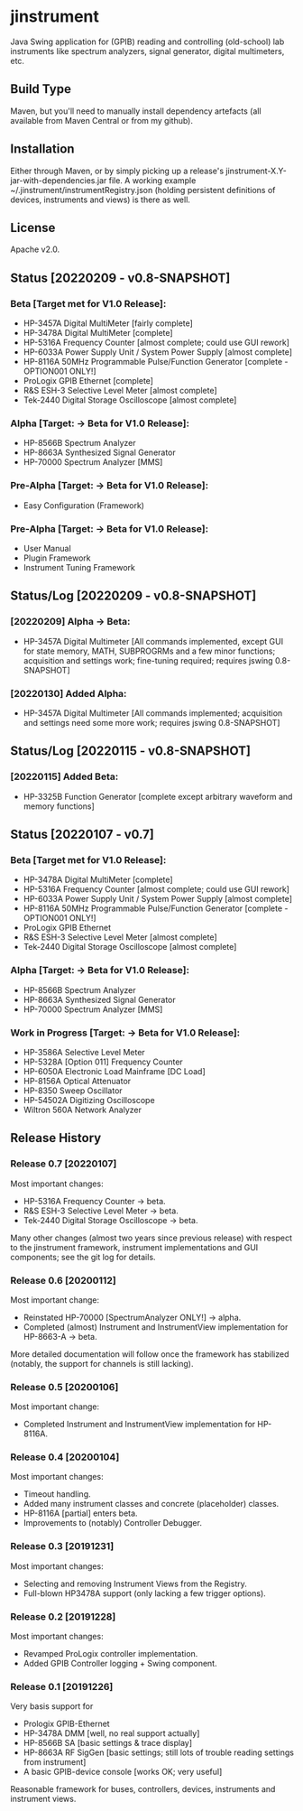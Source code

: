 # jinstrument
Java Swing application for (GPIB) reading and controlling (old-school) lab instruments
like spectrum analyzers, signal generator, digital multimeters, etc.

## Build Type
Maven, but you'll need to manually install dependency artefacts (all available from Maven Central or from my github).

## Installation
Either through Maven, or by simply picking up a release's jinstrument-X.Y-jar-with-dependencies.jar file.
A working example ~/.jinstrument/instrumentRegistry.json (holding persistent definitions of devices, instruments and views)
is there as well.

## License
Apache v2.0.

## Status [20220209 - v0.8-SNAPSHOT]

### Beta [Target met for V1.0 Release]:
- HP-3457A Digital MultiMeter [fairly complete]
- HP-3478A Digital MultiMeter [complete]
- HP-5316A Frequency Counter [almost complete; could use GUI rework]
- HP-6033A Power Supply Unit / System Power Supply [almost complete]
- HP-8116A 50MHz Programmable Pulse/Function Generator [complete - OPTION001 ONLY!]
- ProLogix GPIB Ethernet [complete]
- R&S ESH-3 Selective Level Meter [almost complete]
- Tek-2440 Digital Storage Oscilloscope [almost complete]

### Alpha [Target: -> Beta for V1.0 Release]:
- HP-8566B Spectrum Analyzer
- HP-8663A Synthesized Signal Generator
- HP-70000 Spectrum Analyzer [MMS]

### Pre-Alpha [Target: -> Beta for V1.0 Release]:
- Easy Configuration (Framework)

### Pre-Alpha [Target: -> Beta for V1.0 Release]:
- User Manual
- Plugin Framework
- Instrument Tuning Framework

## Status/Log [20220209 - v0.8-SNAPSHOT]

### [20220209] Alpha -> Beta:
- HP-3457A Digital Multimeter [All commands implemented, except GUI for state memory, MATH, SUBPROGRMs and a few minor functions;
                               acquisition and settings work; fine-tuning required; requires jswing 0.8-SNAPSHOT]

### [20220130] Added Alpha:
- HP-3457A Digital Multimeter [All commands implemented;
                               acquisition and settings need some more work; requires jswing 0.8-SNAPSHOT]

## Status/Log [20220115 - v0.8-SNAPSHOT]

### [20220115] Added Beta:
- HP-3325B Function Generator [complete except arbitrary waveform and memory functions]

## Status [20220107 - v0.7]

### Beta [Target met for V1.0 Release]:
- HP-3478A Digital MultiMeter [complete]
- HP-5316A Frequency Counter [almost complete; could use GUI rework]
- HP-6033A Power Supply Unit / System Power Supply [almost complete]
- HP-8116A 50MHz Programmable Pulse/Function Generator [complete - OPTION001 ONLY!]
- ProLogix GPIB Ethernet
- R&S ESH-3 Selective Level Meter [almost complete]
- Tek-2440 Digital Storage Oscilloscope [almost complete]

### Alpha [Target: -> Beta for V1.0 Release]:
- HP-8566B Spectrum Analyzer
- HP-8663A Synthesized Signal Generator
- HP-70000 Spectrum Analyzer [MMS]

### Work in Progress [Target: -> Beta for V1.0 Release]:
- HP-3586A Selective Level Meter
- HP-5328A [Option 011] Frequency Counter
- HP-6050A Electronic Load Mainframe [DC Load]
- HP-8156A Optical Attenuator
- HP-8350 Sweep Oscillator
- HP-54502A Digitizing Oscilloscope
- Wiltron 560A Network Analyzer

## Release History

### Release 0.7 [20220107]
Most important changes:
- HP-5316A Frequency Counter -> beta.
- R&S ESH-3 Selective Level Meter -> beta.
- Tek-2440 Digital Storage Oscilloscope -> beta.

Many other changes (almost two years since previous release)
with respect to the jinstrument framework, instrument implementations and GUI components;
see the git log for details.

### Release 0.6 [20200112]
Most important change:
- Reinstated HP-70000 [SpectrumAnalyzer ONLY!] -> alpha.
- Completed (almost) Instrument and InstrumentView implementation for HP-8663-A -> beta.

More detailed documentation will follow once the framework has stabilized (notably, the support for channels is still lacking).

### Release 0.5 [20200106]
Most important change:
- Completed Instrument and InstrumentView implementation for HP-8116A.

### Release 0.4 [20200104]
Most important changes:
- Timeout handling.
- Added many instrument classes and concrete (placeholder) classes.
- HP-8116A [partial] enters beta.
- Improvements to (notably) Controller Debugger.

### Release 0.3 [20191231]
Most important changes:
- Selecting and removing Instrument Views from the Registry.
- Full-blown HP3478A support (only lacking a few trigger options).

### Release 0.2 [20191228]
Most important changes:
- Revamped ProLogix controller implementation.
- Added GPIB Controller logging + Swing component.

### Release 0.1 [20191226]
Very basis support for
- Prologix GPIB-Ethernet
- HP-3478A DMM [well, no real support actually]
- HP-8566B SA [basic settings & trace display]
- HP-8663A RF SigGen [basic settings; still lots of trouble reading settings from instrument]
- A basic GPIB-device console [works OK; very useful]

Reasonable framework for buses, controllers, devices, instruments and instrument views.
